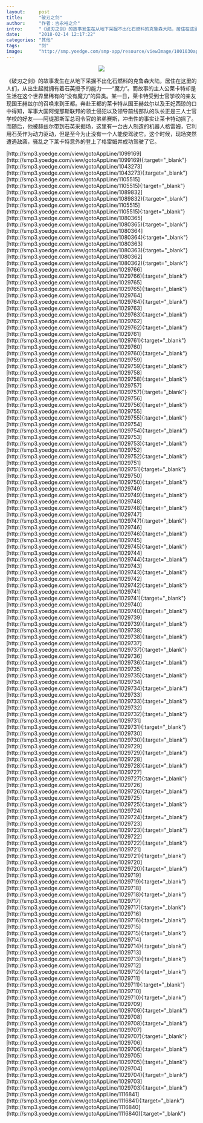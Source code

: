 ```yaml
---
layout:     post
title:      "破刃之剑"
author:     "作者：吉永裕之介"
intro:      "《破刃之剑》的故事发生在从地下采掘不出化石燃料的克鲁森大陆，居住在这里的人们，从出生起就拥有着石英授予的能力——“魔力”。而故事的主人公莱卡特却是生活在这个世界里稀有的“没有魔力”的异类。某一日，莱卡特受到士官学校的亲友现国王赫兹尔的召唤来到王都。奔赴王都的莱卡特从国王赫兹尔以及王妃西琼的口中得知，军事大国阿缇那斯联邦的领土侵犯以及领导前线部队的队长正是三人士官学校的好友——阿缇那斯军总司令官的弟弟赛斯，冲击性的事实让莱卡特动摇了。而随后，他被赫兹尔带到石英采掘场，这里有一台古人制造的机器人格雷姆，它利用石英作为动力驱动，但是至今为止没有一个人能使驾驶它。这个时候，现场突然遭遇敌袭，骚乱之下莱卡特意外的登上了格雷姆并成功驾驶了它。"
date:       "2018-02-14 12:17:22"
categories: "其他"
tags:       "剑"
image:      "http://smp.yoedge.com/smp-app/resource/viewImage/1001030appline.png"
---
```

<div style="text-align: center">
<p><img src="http://smp.yoedge.com/smp-app/resource/viewImage/1001030appline.png"/></p>
</div>
<p class="post-meta">
<span>《破刃之剑》的故事发生在从地下采掘不出化石燃料的克鲁森大陆，居住在这里的人们，从出生起就拥有着石英授予的能力——“魔力”。而故事的主人公莱卡特却是生活在这个世界里稀有的“没有魔力”的异类。某一日，莱卡特受到士官学校的亲友现国王赫兹尔的召唤来到王都。奔赴王都的莱卡特从国王赫兹尔以及王妃西琼的口中得知，军事大国阿缇那斯联邦的领土侵犯以及领导前线部队的队长正是三人士官学校的好友——阿缇那斯军总司令官的弟弟赛斯，冲击性的事实让莱卡特动摇了。而随后，他被赫兹尔带到石英采掘场，这里有一台古人制造的机器人格雷姆，它利用石英作为动力驱动，但是至今为止没有一个人能使驾驶它。这个时候，现场突然遭遇敌袭，骚乱之下莱卡特意外的登上了格雷姆并成功驾驶了它。</span>
</p>
[http://smp3.yoedge.com/view/gotoAppLine/1099169](http://smp3.yoedge.com/view/gotoAppLine/1099169){:target="_blank"}
[http://smp3.yoedge.com/view/gotoAppLine/1043273](http://smp3.yoedge.com/view/gotoAppLine/1043273){:target="_blank"}
[http://smp3.yoedge.com/view/gotoAppLine/1105515](http://smp3.yoedge.com/view/gotoAppLine/1105515){:target="_blank"}
[http://smp3.yoedge.com/view/gotoAppLine/1089832](http://smp3.yoedge.com/view/gotoAppLine/1089832){:target="_blank"}
[http://smp3.yoedge.com/view/gotoAppLine/1105515](http://smp3.yoedge.com/view/gotoAppLine/1105515){:target="_blank"}
[http://smp3.yoedge.com/view/gotoAppLine/1080365](http://smp3.yoedge.com/view/gotoAppLine/1080365){:target="_blank"}
[http://smp3.yoedge.com/view/gotoAppLine/1080364](http://smp3.yoedge.com/view/gotoAppLine/1080364){:target="_blank"}
[http://smp3.yoedge.com/view/gotoAppLine/1080363](http://smp3.yoedge.com/view/gotoAppLine/1080363){:target="_blank"}
[http://smp3.yoedge.com/view/gotoAppLine/1080362](http://smp3.yoedge.com/view/gotoAppLine/1080362){:target="_blank"}
[http://smp3.yoedge.com/view/gotoAppLine/1029766](http://smp3.yoedge.com/view/gotoAppLine/1029766){:target="_blank"}
[http://smp3.yoedge.com/view/gotoAppLine/1029765](http://smp3.yoedge.com/view/gotoAppLine/1029765){:target="_blank"}
[http://smp3.yoedge.com/view/gotoAppLine/1029764](http://smp3.yoedge.com/view/gotoAppLine/1029764){:target="_blank"}
[http://smp3.yoedge.com/view/gotoAppLine/1029763](http://smp3.yoedge.com/view/gotoAppLine/1029763){:target="_blank"}
[http://smp3.yoedge.com/view/gotoAppLine/1029762](http://smp3.yoedge.com/view/gotoAppLine/1029762){:target="_blank"}
[http://smp3.yoedge.com/view/gotoAppLine/1029761](http://smp3.yoedge.com/view/gotoAppLine/1029761){:target="_blank"}
[http://smp3.yoedge.com/view/gotoAppLine/1029760](http://smp3.yoedge.com/view/gotoAppLine/1029760){:target="_blank"}
[http://smp3.yoedge.com/view/gotoAppLine/1029759](http://smp3.yoedge.com/view/gotoAppLine/1029759){:target="_blank"}
[http://smp3.yoedge.com/view/gotoAppLine/1029758](http://smp3.yoedge.com/view/gotoAppLine/1029758){:target="_blank"}
[http://smp3.yoedge.com/view/gotoAppLine/1029757](http://smp3.yoedge.com/view/gotoAppLine/1029757){:target="_blank"}
[http://smp3.yoedge.com/view/gotoAppLine/1029756](http://smp3.yoedge.com/view/gotoAppLine/1029756){:target="_blank"}
[http://smp3.yoedge.com/view/gotoAppLine/1029755](http://smp3.yoedge.com/view/gotoAppLine/1029755){:target="_blank"}
[http://smp3.yoedge.com/view/gotoAppLine/1029754](http://smp3.yoedge.com/view/gotoAppLine/1029754){:target="_blank"}
[http://smp3.yoedge.com/view/gotoAppLine/1029753](http://smp3.yoedge.com/view/gotoAppLine/1029753){:target="_blank"}
[http://smp3.yoedge.com/view/gotoAppLine/1029752](http://smp3.yoedge.com/view/gotoAppLine/1029752){:target="_blank"}
[http://smp3.yoedge.com/view/gotoAppLine/1029751](http://smp3.yoedge.com/view/gotoAppLine/1029751){:target="_blank"}
[http://smp3.yoedge.com/view/gotoAppLine/1029750](http://smp3.yoedge.com/view/gotoAppLine/1029750){:target="_blank"}
[http://smp3.yoedge.com/view/gotoAppLine/1029749](http://smp3.yoedge.com/view/gotoAppLine/1029749){:target="_blank"}
[http://smp3.yoedge.com/view/gotoAppLine/1029748](http://smp3.yoedge.com/view/gotoAppLine/1029748){:target="_blank"}
[http://smp3.yoedge.com/view/gotoAppLine/1029747](http://smp3.yoedge.com/view/gotoAppLine/1029747){:target="_blank"}
[http://smp3.yoedge.com/view/gotoAppLine/1029746](http://smp3.yoedge.com/view/gotoAppLine/1029746){:target="_blank"}
[http://smp3.yoedge.com/view/gotoAppLine/1029745](http://smp3.yoedge.com/view/gotoAppLine/1029745){:target="_blank"}
[http://smp3.yoedge.com/view/gotoAppLine/1029744](http://smp3.yoedge.com/view/gotoAppLine/1029744){:target="_blank"}
[http://smp3.yoedge.com/view/gotoAppLine/1029743](http://smp3.yoedge.com/view/gotoAppLine/1029743){:target="_blank"}
[http://smp3.yoedge.com/view/gotoAppLine/1029742](http://smp3.yoedge.com/view/gotoAppLine/1029742){:target="_blank"}
[http://smp3.yoedge.com/view/gotoAppLine/1029741](http://smp3.yoedge.com/view/gotoAppLine/1029741){:target="_blank"}
[http://smp3.yoedge.com/view/gotoAppLine/1029740](http://smp3.yoedge.com/view/gotoAppLine/1029740){:target="_blank"}
[http://smp3.yoedge.com/view/gotoAppLine/1029739](http://smp3.yoedge.com/view/gotoAppLine/1029739){:target="_blank"}
[http://smp3.yoedge.com/view/gotoAppLine/1029738](http://smp3.yoedge.com/view/gotoAppLine/1029738){:target="_blank"}
[http://smp3.yoedge.com/view/gotoAppLine/1029737](http://smp3.yoedge.com/view/gotoAppLine/1029737){:target="_blank"}
[http://smp3.yoedge.com/view/gotoAppLine/1029736](http://smp3.yoedge.com/view/gotoAppLine/1029736){:target="_blank"}
[http://smp3.yoedge.com/view/gotoAppLine/1029735](http://smp3.yoedge.com/view/gotoAppLine/1029735){:target="_blank"}
[http://smp3.yoedge.com/view/gotoAppLine/1029734](http://smp3.yoedge.com/view/gotoAppLine/1029734){:target="_blank"}
[http://smp3.yoedge.com/view/gotoAppLine/1029733](http://smp3.yoedge.com/view/gotoAppLine/1029733){:target="_blank"}
[http://smp3.yoedge.com/view/gotoAppLine/1029732](http://smp3.yoedge.com/view/gotoAppLine/1029732){:target="_blank"}
[http://smp3.yoedge.com/view/gotoAppLine/1029731](http://smp3.yoedge.com/view/gotoAppLine/1029731){:target="_blank"}
[http://smp3.yoedge.com/view/gotoAppLine/1029730](http://smp3.yoedge.com/view/gotoAppLine/1029730){:target="_blank"}
[http://smp3.yoedge.com/view/gotoAppLine/1029729](http://smp3.yoedge.com/view/gotoAppLine/1029729){:target="_blank"}
[http://smp3.yoedge.com/view/gotoAppLine/1029728](http://smp3.yoedge.com/view/gotoAppLine/1029728){:target="_blank"}
[http://smp3.yoedge.com/view/gotoAppLine/1029727](http://smp3.yoedge.com/view/gotoAppLine/1029727){:target="_blank"}
[http://smp3.yoedge.com/view/gotoAppLine/1029726](http://smp3.yoedge.com/view/gotoAppLine/1029726){:target="_blank"}
[http://smp3.yoedge.com/view/gotoAppLine/1029725](http://smp3.yoedge.com/view/gotoAppLine/1029725){:target="_blank"}
[http://smp3.yoedge.com/view/gotoAppLine/1029724](http://smp3.yoedge.com/view/gotoAppLine/1029724){:target="_blank"}
[http://smp3.yoedge.com/view/gotoAppLine/1029723](http://smp3.yoedge.com/view/gotoAppLine/1029723){:target="_blank"}
[http://smp3.yoedge.com/view/gotoAppLine/1029722](http://smp3.yoedge.com/view/gotoAppLine/1029722){:target="_blank"}
[http://smp3.yoedge.com/view/gotoAppLine/1029721](http://smp3.yoedge.com/view/gotoAppLine/1029721){:target="_blank"}
[http://smp3.yoedge.com/view/gotoAppLine/1029720](http://smp3.yoedge.com/view/gotoAppLine/1029720){:target="_blank"}
[http://smp3.yoedge.com/view/gotoAppLine/1029719](http://smp3.yoedge.com/view/gotoAppLine/1029719){:target="_blank"}
[http://smp3.yoedge.com/view/gotoAppLine/1029718](http://smp3.yoedge.com/view/gotoAppLine/1029718){:target="_blank"}
[http://smp3.yoedge.com/view/gotoAppLine/1029717](http://smp3.yoedge.com/view/gotoAppLine/1029717){:target="_blank"}
[http://smp3.yoedge.com/view/gotoAppLine/1029716](http://smp3.yoedge.com/view/gotoAppLine/1029716){:target="_blank"}
[http://smp3.yoedge.com/view/gotoAppLine/1029715](http://smp3.yoedge.com/view/gotoAppLine/1029715){:target="_blank"}
[http://smp3.yoedge.com/view/gotoAppLine/1029714](http://smp3.yoedge.com/view/gotoAppLine/1029714){:target="_blank"}
[http://smp3.yoedge.com/view/gotoAppLine/1029713](http://smp3.yoedge.com/view/gotoAppLine/1029713){:target="_blank"}
[http://smp3.yoedge.com/view/gotoAppLine/1029712](http://smp3.yoedge.com/view/gotoAppLine/1029712){:target="_blank"}
[http://smp3.yoedge.com/view/gotoAppLine/1029711](http://smp3.yoedge.com/view/gotoAppLine/1029711){:target="_blank"}
[http://smp3.yoedge.com/view/gotoAppLine/1029710](http://smp3.yoedge.com/view/gotoAppLine/1029710){:target="_blank"}
[http://smp3.yoedge.com/view/gotoAppLine/1029709](http://smp3.yoedge.com/view/gotoAppLine/1029709){:target="_blank"}
[http://smp3.yoedge.com/view/gotoAppLine/1029708](http://smp3.yoedge.com/view/gotoAppLine/1029708){:target="_blank"}
[http://smp3.yoedge.com/view/gotoAppLine/1029707](http://smp3.yoedge.com/view/gotoAppLine/1029707){:target="_blank"}
[http://smp3.yoedge.com/view/gotoAppLine/1029706](http://smp3.yoedge.com/view/gotoAppLine/1029706){:target="_blank"}
[http://smp3.yoedge.com/view/gotoAppLine/1029705](http://smp3.yoedge.com/view/gotoAppLine/1029705){:target="_blank"}
[http://smp3.yoedge.com/view/gotoAppLine/1029704](http://smp3.yoedge.com/view/gotoAppLine/1029704){:target="_blank"}
[http://smp3.yoedge.com/view/gotoAppLine/1029703](http://smp3.yoedge.com/view/gotoAppLine/1029703){:target="_blank"}
[http://smp3.yoedge.com/view/gotoAppLine/1116841](http://smp3.yoedge.com/view/gotoAppLine/1116841){:target="_blank"}
[http://smp3.yoedge.com/view/gotoAppLine/1116840](http://smp3.yoedge.com/view/gotoAppLine/1116840){:target="_blank"}


